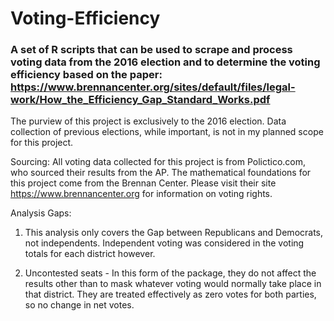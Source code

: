# Voting-Efficiency

 ### A set of R scripts that can be used to scrape and process voting data from the 2016 election and to determine the voting efficiency based on the paper: https://www.brennancenter.org/sites/default/files/legal-work/How_the_Efficiency_Gap_Standard_Works.pdf

The purview of this project is exclusively to the 2016 election.  Data collection of previous elections, while important, is not in my planned scope for this project.  

Sourcing:
All voting data collected for this project is from Polictico.com, who sourced their results from the AP. The mathematical foundations for this project come from the Brennan Center. Please visit their site https://www.brennancenter.org for information on voting rights.

Analysis Gaps:
1) This analysis only covers the Gap between Republicans and Democrats, not independents. Independent voting was considered in the voting totals for each district however.

2) Uncontested seats - In this form of the package, they do not affect the results other than to mask whatever voting would normally take place in that district. They are treated effectively as zero votes for both parties, so no change in net votes.
